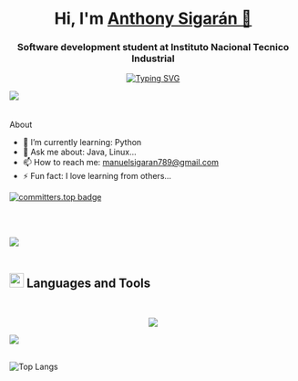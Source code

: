 <div>
<h1 align="center">Hi, I'm <a href="">Anthony Sigarán 👋</a></h1>
</div>


<div>
  <h3 align="center" class="heading element" dir="auto">Software development student at Instituto Nacional Tecnico Industrial</h3>
</div>

<p align="center">
  <a href="https://git.io/typing-svg">
    <img src="https://readme-typing-svg.demolab.com?font=Fira+Code&pause=1000&center=true&vCenter=true&random=true&width=435&lines=Everything+is+possible+whit+code;Love+to+learnig+new+stuffs...+%3C3+;AD+ASTRA" alt="Typing SVG">
  </a>
</p>


<img src="https://user-images.githubusercontent.com/73097560/115834477-dbab4500-a447-11eb-908a-139a6edaec5c.gif"><br><br>
<br>About</br>

*  🌱 I’m currently learning: Python
*  💬 Ask me about: Java, Linux...
*  📫 How to reach me: manuelsigaran789@gmail.com
*  ⚡ Fun fact: I love learning from others...


[![committers.top badge](https://user-badge.committers.top/el_salvador/USERNAME.svg)](https://user-badge.committers.top/el_salvador/USERNAME)


<br><br>

<img src="https://user-images.githubusercontent.com/73097560/115834477-dbab4500-a447-11eb-908a-139a6edaec5c.gif"><br><br>

## <img src="https://media2.giphy.com/media/QssGEmpkyEOhBCb7e1/giphy.gif?cid=ecf05e47a0n3gi1bfqntqmob8g9aid1oyj2wr3ds3mg700bl&rid=giphy.gif" width ="25"><b> Languages and Tools</b>
<br>


<p align="center">
  <a href="https://skillicons.dev">
  
<img src="https://skillicons.dev/icons?i=git,debian,linux,bash,html,css,js,java,mysql,postgres,ps" />
  </a>
</p>

<img src="https://user-images.githubusercontent.com/73097560/115834477-dbab4500-a447-11eb-908a-139a6edaec5c.gif"><br><br>

![Top Langs](https://github-readme-stats.vercel.app/api/top-langs/?username=MN03SGO&langs_count=20)

